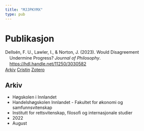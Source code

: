 ```yaml
---
title: "MJJPKYMX"
type: pub
---
```

<h1>Publikasjon</h1>
<article id="csl-bib-container-MJJPKYMX" class="csl-bib-container">
  <div class="csl-bib-body" style="line-height: 1.35; padding-left: 1em; text-indent:-1em;">
  <div class="csl-entry">Dells&#xE9;n, F. U., Lawler, I., &amp; Norton, J. (2023). Would Disagreement Undermine Progress? <i>Journal of Philosophy</i>. <a href="https://hdl.handle.net/11250/3030582">https://hdl.handle.net/11250/3030582</a></div>
</div>
  <div class="csl-bib-buttons">
    <a href="#taxonomy-article-MJJPKYMX" class="csl-bib-button">Arkiv</a>
    <a href alt="Cristin URL" class="csl-bib-button">Cristin</a>
    <a href alt="Zotero URL" class="csl-bib-button">Zotero</a>
  </div>
  <div id="csl-bib-meta-container-MJJPKYMX"></div>
</article>
<div id="csl-bib-meta-MJJPKYMX" class="csl-bib-meta">
  <article id="taxonomy-article-MJJPKYMX" class="taxonomy-article">
    <h1>Arkiv</h1>
    <ul>
      <li>Høgskolen i Innlandet</li>
      <li>Handelshøgskolen Innlandet - Fakultet for økonomi og samfunnsvitenskap</li>
      <li>Institutt for rettsvitenskap, filosofi og internasjonale studier</li>
      <li>2022</li>
      <li>August</li>
    </ul>
  </article>
</div>
